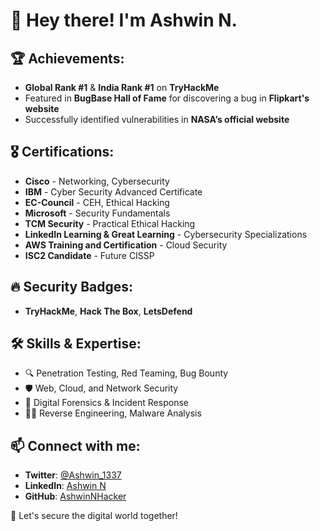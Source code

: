 # 👋 Hey there! I'm Ashwin N.

## 🏆 Achievements:
- **Global Rank #1** & **India Rank #1** on **TryHackMe**  
- Featured in **BugBase Hall of Fame** for discovering a bug in **Flipkart's website**  
- Successfully identified vulnerabilities in **NASA’s official website**  

## 🎖️ Certifications:
- **Cisco** - Networking, Cybersecurity  
- **IBM** - Cyber Security Advanced Certificate  
- **EC-Council** - CEH, Ethical Hacking  
- **Microsoft** - Security Fundamentals  
- **TCM Security** - Practical Ethical Hacking  
- **LinkedIn Learning & Great Learning** - Cybersecurity Specializations  
- **AWS Training and Certification** - Cloud Security  
- **ISC2 Candidate** - Future CISSP  

## 🔥 Security Badges:
- **TryHackMe**, **Hack The Box**, **LetsDefend**  

## 🛠 Skills & Expertise:
- 🔍 Penetration Testing, Red Teaming, Bug Bounty  
- 🛡️ Web, Cloud, and Network Security  
- 🔬 Digital Forensics & Incident Response  
- 🏴‍☠️ Reverse Engineering, Malware Analysis  

## 📫 Connect with me:
- **Twitter**: [@Ashwin_1337](https://twitter.com/Ashwin_1337)  
- **LinkedIn**: [Ashwin N](https://www.linkedin.com/in/ashwin-n-1-1-1-)  
- **GitHub**: [AshwinNHacker](https://github.com/AshwinNHacker)


🚀 Let's secure the digital world together!  
